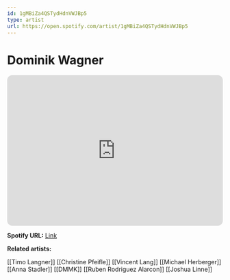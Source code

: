 ```yaml
---
id: 1gMBiZa4QSTydHdnVWJBp5
type: artist
url: https://open.spotify.com/artist/1gMBiZa4QSTydHdnVWJBp5
---
```

# Dominik Wagner

<iframe style="border-radius:12px" src="https://open.spotify.com/embed/artist/1gMBiZa4QSTydHdnVWJBp5" width="100%" height="352" frameBorder="0" allowfullscreen="" allow="autoplay; clipboard-write; encrypted-media; fullscreen; picture-in-picture" loading="lazy"></iframe>

**Spotify URL:** [Link](https://open.spotify.com/artist/1gMBiZa4QSTydHdnVWJBp5)

**Related artists:**

[[Timo Langner]]
[[Christine Pfeifle]]
[[Vincent Lang]]
[[Michael Herberger]]
[[Anna Stadler]]
[[DMMK]]
[[Ruben Rodriguez Alarcon]]
[[Joshua Linne]]
